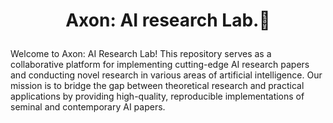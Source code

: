 # <p align="center"> Axon: AI research Lab.🔬 </p>
Welcome to Axon: AI Research Lab! This repository serves as a collaborative platform for implementing cutting-edge AI research papers and conducting novel research in various areas of artificial intelligence. Our mission is to bridge the gap between theoretical research and practical applications by providing high-quality, reproducible implementations of seminal and contemporary AI papers.
